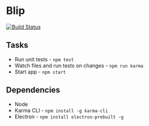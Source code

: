 # Blip

[![Build Status](https://travis-ci.org/rouanw/blip.svg?branch=master)](https://travis-ci.org/rouanw/blip)

## Tasks

- Run unit tests - `npm test`
- Watch files and run tests on changes - `npm run karma`
- Start app - `npm start`

## Dependencies

- Node
- Karma CLI - `npm install -g karma-cli`
- Electron - `npm install electron-prebuilt -g`
